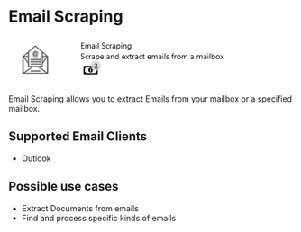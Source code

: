 # Email Scraping

![](../../assets/46.png)

Email Scraping allows you to extract Emails from your mailbox or a specified mailbox.

## Supported Email Clients

* Outlook

## Possible use cases

* Extract Documents from emails
* Find and process specific kinds of emails
